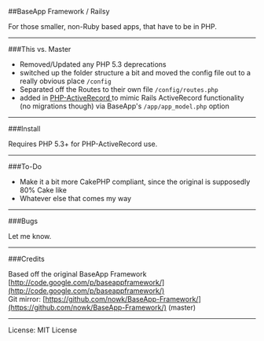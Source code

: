 
##BaseApp Framework / Railsy

For those smaller, non-Ruby based apps, that have to be in PHP.  

---

###This vs. Master

- Removed/Updated any PHP 5.3 deprecations
- switched up the folder structure a bit and moved the config file out to a really obvious place `/config`
- Separated off the Routes to their own file `/config/routes.php`
- added in [ PHP-ActiveRecord ](http://github.com/kla/php-activerecord) to mimic Rails ActiveRecord functionality (no migrations though) via BaseApp's `/app/app_model.php` option

---

###Install

Requires PHP 5.3+ for PHP-ActiveRecord use.

---

###To-Do

- Make it a bit more CakePHP compliant, since the original is supposedly 80% Cake like
- Whatever else that comes my way

---

###Bugs

Let me know.

---

###Credits

Based off the original BaseApp Framework  
[http://code.google.com/p/baseappframework/](http://code.google.com/p/baseappframework/)  
Git mirror: [https://github.com/nowk/BaseApp-Framework/](https://github.com/nowk/BaseApp-Framework/) (master)

---

License: MIT License
